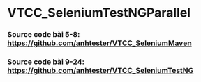 # VTCC_SeleniumTestNGParallel

### Source code bài 5-8: https://github.com/anhtester/VTCC_SeleniumMaven

### Source code bài 9-24: https://github.com/anhtester/VTCC_SeleniumTestNG

